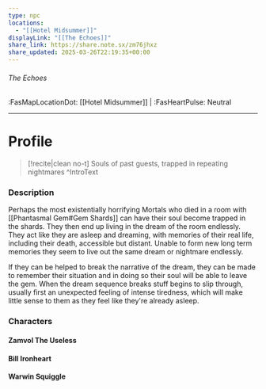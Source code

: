 ```yaml
---
type: npc
locations:
  - "[[Hotel Midsummer]]"
displayLink: "[[The Echoes]]"
share_link: https://share.note.sx/zm76jhxz
share_updated: 2025-03-26T22:19:35+00:00
---
```

###### The Echoes
<span class="sub2">:FasMapLocationDot: [[Hotel Midsummer]] | :FasHeartPulse: Neutral </span>
___

# Profile

> [!recite|clean no-t]
>	Souls of past guests, trapped in repeating nightmares
>^IntroText

### Description
Perhaps the most existentially horrifying  Mortals who died in a room with [[Phantasmal Gem#Gem Shards]] can have their soul become trapped in the shards. They then end up living in the dream of the room endlessly. They act like they are asleep and dreaming, with memories of their real life, including their death, accessible but distant. Unable to form new long term memories they seem to live out the same dream or nightmare endlessly.

If they can be helped to break the narrative of the dream, they can be made to remember their situation and in doing so their soul will be able to leave the gem. When the dream sequence breaks stuff begins to slip through, usually first an unexpected feeling of intense tiredness, which will make little sense to them as they feel like they're already asleep.

### Characters

#### Zamvol The Useless

#### Bill Ironheart

#### Warwin Squiggle